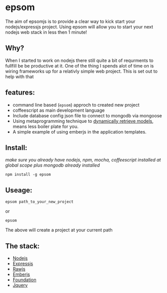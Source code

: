 epsom
=======

The aim of epsomjs is to provide a clear way to kick start your nodejs/expressjs project. Using epsom will allow you to start your next nodejs web stack in less then 1 minute!

## Why?
When I started to work on nodejs there still quite a bit of requrments to fullfill be be productive at it. One of the thing I spends alot of time on is wiring frameworks up for a relativly simple web project. This is set out to help with that 

## features:
* command line based (``` epsom ```) approch to created new project
* coffeescript as main development language
* Include database config json file to connect to mongodb via mongoose
* Using metaprogramming technique to [dynamically retrieve models](https://github.com/klclee/epsomjs/blob/master/lib/templates/src/database.coffee), means less boiler plate for you.
* A simple example of using emberjs in the application templates.

## Install:

*make sure you already have nodejs, npm, mocha, coffeescript installed at global scope plus mongodb already installed*

```npm install -g epsom```

## Useage:

```epsom path_to_your_new_project```

or

``` epsom ```


The above will create a project at your current path


## The stack:
* [Nodejs](http://nodejs.org/)
* [Expressjs](http://expressjs.com)
* [Rawjs](https://github.com/klclee/rawjs)
* [Emberjs](http://emberjs.com)
* [Foundation](http://foundation.zurb.com/docs/)
* [Jquery](http://jquery.com/)
